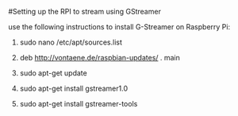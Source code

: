 #Setting up the RPI to stream using GStreamer

use the following instructions to install G-Streamer on Raspberry Pi:

  1) sudo nano /etc/apt/sources.list

  2) deb http://vontaene.de/raspbian-updates/ . main

  3) sudo apt-get update 

  4) sudo apt-get install gstreamer1.0

  5) sudo apt-get install gstreamer-tools


